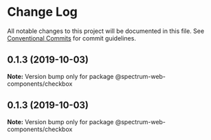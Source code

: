 # Change Log

All notable changes to this project will be documented in this file.
See [Conventional Commits](https://conventionalcommits.org) for commit guidelines.

## 0.1.3 (2019-10-03)

**Note:** Version bump only for package @spectrum-web-components/checkbox

## 0.1.3 (2019-10-03)

**Note:** Version bump only for package @spectrum-web-components/checkbox
